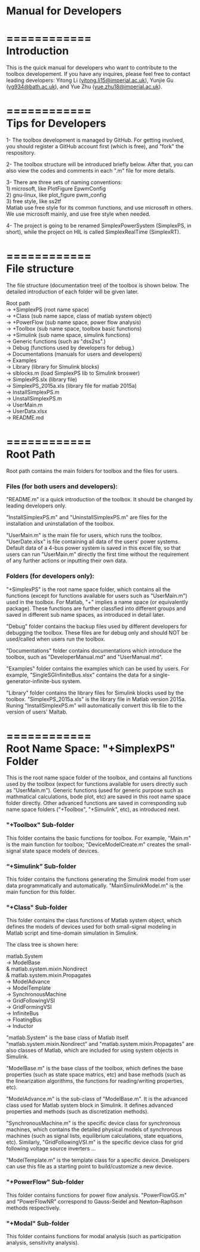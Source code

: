 # Manual for Developers

============  
Introduction  
============

This is the quick manual for developers who want to contribute to the toolbox developement. If you have any inquires, please feel free to contact leading developers: Yitong Li (yitong.li15@imperial.ac.uk), Yunjie Gu (yg934@bath.ac.uk), and Yue Zhu (yue.zhu18@imperial.ac.uk).

============  
Tips for Developers  
============  

1- The toolbox development is managed by GitHub. For getting involved, you should register a GitHub account first (which is free), and "fork" the respository.

2- The toolbox structure will be introduced briefly below. After that, you can also view the codes and comments in each ".m" file for more details.

3- There are three sets of naming conventions:  
    1) microsoft, like PlotFigure EpwmConfig  
    2) gnu-linux, like plot_figure pwm_config  
    3) free style, like ss2tf  
Matlab use free style for its common functions, and use microsoft in others. We use microsoft mainly, and use free style when needed.

4- The project is going to be renamed SimplexPowerSystem (SimplexPS, in short), while the project on HIL is called SimplexRealTime (SimplexRT).

============  
File structure  
============  

The file structure (documentation tree) of the toolbox is shown below. The detailed introduction of each folder will be given later.

Root path  
	-> +SimplexPS (root name space)  
		-> +Class (sub name sapce, class of matlab system object)  
		-> +PowerFlow (sub name space, power flow analysis)  
		-> +Toolbox (sub name space, toolbox basic functions)  
		-> +Simulink (sub name space, simulink functions)  
		-> Generic functions (such as "dss2ss".)  
	-> Debug (functions used by developers for debug.)  
	-> Documentations (manuals for users and developers)  
	-> Examples  
	-> Library (library for Simulink blocks)  
		-> slblocks.m (load SimplexPS lib to Simulink broswer)  
		-> SimplexPS.slx (library file)  
		-> SimplexPS_2015a.xls (library file for matlab 2015a)  
	-> InstallSimplexPS.m  
	-> UnstallSimplexPS.m  
	-> UserMain.m  
	-> UserData.xlsx  
	-> README.md

============  
Root Path  
============  

Root path contains the main folders for toolbox and the files for users.

### Files (for both users and developers):

"README.m" is a quick introduction of the toolbox. It should be changed by leading developers only.

"InstallSimplexPS.m" and "UninstallSimplexPS.m" are files for the installation and uninstallation of the toolbox.

"UserMain.m" is the main file for users, which runs the toolbox. "UserDate.xlsx" is file containing all data of the users' power systems. Default data of a 4-bus power system is saved in this excel file, so that users can run "UserMain.m" directly the first time without the requirement of any further actions or inputting their own data.

### Folders (for developers only):

"+SimplexPS" is the root name space folder, which contains all the functions (except for functions available for users such as "UserMain.m") used in the toolbox. For Matlab, "+" implies a name space (or equivalently package). These functions are further classfied into different groups and saved in different sub name spaces, as introduced in detail later.

"Debug" folder contains the backup files used by different developers for debugging the toolbox. These files are for debug only and should NOT be used/called when users run the toolbox.

"Documentations" folder contains documentations which introduce the toolbox, such as "DeveloperManual.md" and "UserManual.md".

"Examples" folder contains the examples which can be used by users. For example, "SingleSGInfiniteBus.xlsx" contains the data for a single-generator-infinite-bus system.

"Library" folder contains the library files for Simulink blocks used by the toolbox. "SimplexPS_2015a.xls" is the library file in Matlab version 2015a. Runing "InstallSimplexPS.m" will automatically convert this lib file to the version of users' Maltab.

============  
Root Name Space: "+SimplexPS" Folder  
============  

This is the root name space folder of the toolbox, and contains all functions used by the toolbox (expect for functions available for users directly such as "UserMain.m"). Generic functions (used for generic purpose such as mathmatical calculations, bode plot, etc) are saved in this root name space folder directly. Other advanced functions are saved in corresponding sub name space folders ("+Toolbox", "+Simulink", etc), as introduced next.

### "+Toolbox" Sub-folder

This folder contains the basic functions for toolbox. For example, "Main.m" is the main function for toolbox; "DeviceModelCreate.m" creates the small-signal state space models of devices.

### “+Simulink” Sub-folder

This folder contains the functions generating the Simulink model from user data programmatically and automatically. "MainSimulinkModel.m" is the main function for this folder.

### "+Class" Sub-folder

This folder contains the class functions of Matlab system object, which defines the models of devices used for both small-signal modeling in Matlab script and time-domain simulation in Simulink.

The class tree is shown here:

matlab.System  
	-> ModelBase  
		& matlab.system.mixin.Nondirect  
		& matlab.system.mixin.Propagates  
		-> ModelAdvance  
			-> ModelTemplate  
			-> SynchronousMachine  
			-> GridFollowingVSI  
			-> GridFormingVSI  
			-> InfiniteBus  
			-> FloatingBus  
			-> Inductor  

"matlab.System" is the base class of Matlab itself. "matlab.system.mixin.Nondirect" and "matlab.system.mixin.Propagates" are also classes of Matlab, which are included for using system objects in Simulink.

"ModelBase.m" is the base class of the toolbox, which defines the base properties (such as state space matrics, etc) and base methods (such as the linearization algorithms, the functions for reading/writing properties, etc).

"ModelAdvance.m" is the sub-class of "ModelBase.m". It is the advanced class used for Matlab system block in Simulink. It defines advanced properties and methods (such as discretization methods).

"SynchronousMachine.m" is the specific device class for synchronous machines, which contains the detailed physical models of synchronous machines (such as signal lists, equilibrium calculations, state equations, etc). Similarly, "GridFollowingVSI.m" is the specific device class for grid following voltage source inverters ...

"ModelTemplate.m" is the template class for a specific device. Developers can use this file as a starting point to build/customize a new device.

### "+PowerFlow" Sub-folder

This folder contains functions for power flow analysis. "PowerFlowGS.m" and "PowerFlowNR" correspond to Gauss-Seidel and Newton–Raphson methods respectively.

### "+Modal" Sub-folder

This folder contains functions for modal analysis (such as participation analysis, sensitivity analysis).